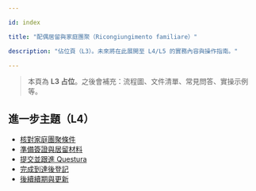 ---
id: index
title: "配偶居留與家庭團聚（Ricongiungimento familiare）"
description: "佔位頁（L3）。未來將在此展開至 L4/L5 的實務內容與操作指南。"
---


> 本頁為 **L3 占位**。之後會補充：流程圖、文件清單、常見問答、實操示例等。


## 進一步主題（L4）

- [核對家庭團聚條件](./verify-requirements/)
- [準備簽證與居留材料](./prepare-visa-docs/)
- [提交並跟進 Questura](./submit-and-track-questura/)
- [完成到達後登記](./register-residence/)
- [後續續期與更新](./renew-permit/)
